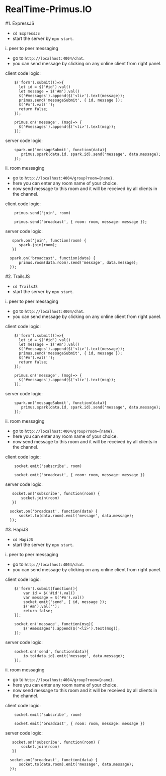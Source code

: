 # RealTime-Primus.IO

#1. ExpressJS
  - `cd ExpressJS`
  - start the server by `npm start`.

  i. peer to peer messaging
   - go to `http://localhost:4004/chat`.
   - you can send message by clicking on any online client from right panel.

  client code logic:

        $('form').submit(()=>{
          let id = $('#id').val()
          let message = $('#m').val()
          $('#messages').append($('<li>').text(message));
          primus.send('messageSubmit', { id, message });
          $('#m').val('');
          return false;
        });

        primus.on('message', (msg)=> {
          $('#messages').append($('<li>').text(msg));
        });

  server code logic:

        spark.on('messageSubmit', function(data){
           primus.spark(data.id, spark.id).send('message', data.message);
        });

  ii. room messaging
   - go to `http://localhost:4004/group?room={name}`.
   - here you can enter any room name of your choice.
   - now send message to this room and it will be received by all clients in the channel.

   client code logic:

        primus.send('join', room)

        primus.send('broadcast', { room: room, message: message });

   server code logic:

       spark.on('join', function(room) {
          spark.join(room);
       })

      spark.on('broadcast', function(data) {
          primus.room(data.room).send('message', data.message);
      });

#2. TrailsJS
  - `cd TrailsJS`
  - start the server by `npm start`.

  i. peer to peer messaging
   - go to `http://localhost:4004/chat`.
   - you can send message by clicking on any online client from right panel.

  client code logic:

        $('form').submit(()=>{
          let id = $('#id').val()
          let message = $('#m').val()
          $('#messages').append($('<li>').text(message));
          primus.send('messageSubmit', { id, message });
          $('#m').val('');
          return false;
        });

        primus.on('message', (msg)=> {
          $('#messages').append($('<li>').text(msg));
        });

  server code logic:

        spark.on('messageSubmit', function(data){
           primus.spark(data.id, spark.id).send('message', data.message);
        });

  ii. room messaging
   - go to `http://localhost:4004/group?room={name}`.
   - here you can enter any room name of your choice.
   - now send message to this room and it will be received by all clients in the channel.

   client code logic:

        socket.emit('subscribe', room)

        socket.emit('broadcast', { room: room, message: message })

   server code logic:

       socket.on('subscribe', function(room) {
           socket.join(room)
       })

      socket.on('broadcast', function(data) {
          socket.to(data.room).emit('message', data.message);
      });

#3. HapiJS
  - `cd HapiJS`
  - start the server by `npm start`.

  i. peer to peer messaging
   - go to `http://localhost:4004/chat`.
   - you can send message by clicking on any online client from right panel.

  client code logic:

        $('form').submit(function(){
            var id = $('#id').val()
            var message = $('#m').val()
            socket.emit('send', { id, message });
            $('#m').val('');
            return false;
        });

        socket.on('message', function(msg){
            $('#messages').append($('<li>').text(msg));
        });

  server code logic:

        socket.on('send', function(data){
            io.to(data.id).emit('message', data.message);
        });

  ii. room messaging
   - go to `http://localhost:4004/group?room={name}`.
   - here you can enter any room name of your choice.
   - now send message to this room and it will be received by all clients in the channel.

   client code logic:

        socket.emit('subscribe', room)

        socket.emit('broadcast', { room: room, message: message })

   server code logic:

       socket.on('subscribe', function(room) {
           socket.join(room)
       })

      socket.on('broadcast', function(data) {
          socket.to(data.room).emit('message', data.message);
      });
